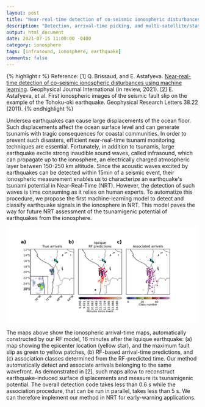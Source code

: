 ```yaml
---
layout: post
title: "Near-real-time detection of co-seismic ionospheric disturbances using machine learning"
description: "Detection, arrival-time picking, and multi-satellite/station association of co-seismic ionospheric perturbations."
output: html_document
date: 2021-07-15 11:00:00 -0400
category: ionosphere
tags: [infrasound, ionosphere, earthquake]
comments: false
---
```


{% highlight r %}
Reference:
[1] Q. Brissaud, and E. Astafyeva. [Near-real-time detection of co-seismic ionospheric disturbances using machine learning](https://www.essoar.org/doi/abs/10.1002/essoar.10507674.1). Geophysical Journal International (in review, 2021).
[2] E. Astafyeva, et al. First ionospheric images of the seismic fault slip on the example of the Tohoku-oki earthquake. Geophysical Research Letters 38.22 (2011).
{% endhighlight %}

Undersea earthquakes can cause large displacements of the ocean floor. Such displacements affect the ocean surface level and can generate  tsunamis with tragic consequences for coastal communities. In order to prevent such disasters, efficient near-real-time tsunami monitoring techniques are essential. Fortunately, in addition to tsunamis, large earthquake excite strong inaudible sound waves, called infrasound, which can propagate up to the ionosphere, an electrically charged atmospheric layer between 150-250 km altitude. Since the acoustic waves excited by earthquakes can be detected within 15min of a seismic event, their ionospheric measurement enables us to characterize an earthquake's tsunami potential in Near-Real-Time (NRT). However, the detection of such waves is time consuming as it relies on human experts. To automatize this procedure, we propose the first machine-learning model to detect and classify earthquake signals in the ionosphere in NRT. This model paves the way for future NRT assessment of the tsunamigenic potential of earthquakes from the ionosphere.

![Ionospheric arrival-time maps automatically constructed by our RF model](/images/iono_map_event_Iquique_30s.png)

 The maps above show the ionospheric arrival-time maps, automatically constructed by our RF model, 16 minutes after the Iquique earthquake: (a) map showing the epicenter location (yellow star), and the maximum fault slip as green to yellow patches, (b) RF-based arrival-time predictions, and (c) association classes determined from the RF-predicted time. Our method automatically detect and associate arrivals belonging to the same wavefront. As demonstrated in [2], such maps allow to reconstruct earthquake-induced surface displacements and measure its tsunamigenic potential. The overall detection code takes less than 0.6 s while the association procedure, that can be run in parallel, takes less than 5 s. We can therefore implement our method in NRT for early-warning applications.